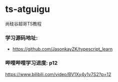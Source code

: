 # ts-atguigu
尚硅谷超哥TS教程

### 学习源码地址:
- https://github.com/JasonkayZK/typescript_learn

### 哔哩哔哩学习进度: p12
https://www.bilibili.com/video/BV1Xy4y1v7S2?p=12
